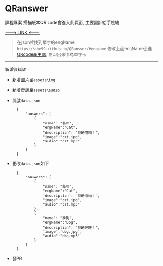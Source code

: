 # QRanswer

課程專案
掃描紙本QR code會進入此頁面, 主要設計給手機端

[---> LINK <---](https://ahe99.github.io/QRanswer)

> 在json裡找到單字的engName
> `https://ahe99.github.io/QRanswer/#engName` 
> 修改上面engName丟進[QRcode產生器](http://www.quickmark.com.tw/cht/qrcode-datamatrix-generator/default.asp?qrLink), 並印出來作為單字卡

---

新增資料如:

* 新增圖片至`assets\img`

* 新增音訊至`assets\audio`

* 開啟`data.json`

        {
            "answers": [
                {
                    "name": "貓咪",
                    "engName":"Cat",
                    "description": "我是喵喵！",
                    "image":"cat.jpg",
                    "audio":"cat.mp3"
                }
            ]
        }

* 更改`data.json`如下

        {
            "answers": [
                {
                    "name": "貓咪",
                    "engName":"Cat",
                    "description": "我是喵喵！",
                    "image":"cat.jpg",
                    "audio":"cat.mp3"
                },
                {
                    "name": "狗狗",
                    "engName":"Dog",
                    "description": "我是旺旺！",
                    "image":"dog.jpg",
                    "audio":"dog.mp3"
                }
            ]
        }

* 發PR